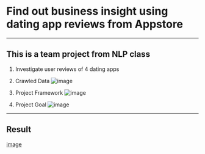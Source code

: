 # Find out business insight using dating app reviews from Appstore
---
## This is a team project from NLP class
1. Investigate user reviews of 4 dating apps

2. Crawled Data
![image](https://user-images.githubusercontent.com/61678940/140605517-ecebd96b-33f7-417c-8cf5-07995e9a1c0b.png)

3. Project Framework 
![image](https://user-images.githubusercontent.com/61678940/140605520-053971f3-5caf-4e0e-97fe-032ef4df1373.png)

4. Project Goal
![image](https://user-images.githubusercontent.com/61678940/140605528-8c5a68bb-ca40-4b49-8578-d2a3cb2588e2.png)
---
## Result
[image](https://user-images.githubusercontent.com/61678940/140605553-19555e57-42aa-4b8c-9256-a89102cb4a6a.png)


